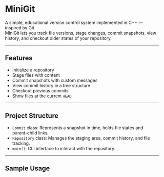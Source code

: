 # MiniGit 

A simple, educational version control system implemented in C++ — inspired by Git.  
MiniGit lets you track file versions, stage changes, commit snapshots, view history, and checkout older states of your repository.

---

## Features

- Initialize a repository
- Stage files with content
- Commit snapshots with custom messages
- View commit history in a tree structure
- Checkout previous commits
- Show files at the current `HEAD`

---

## Project Structure

- `Commit` class: Represents a snapshot in time, holds file states and parent-child links.
- `Repository` class: Manages the staging area, commit history, and file tracking.
- `main()`: CLI interface to interact with the repository.

---

## Sample Usage


